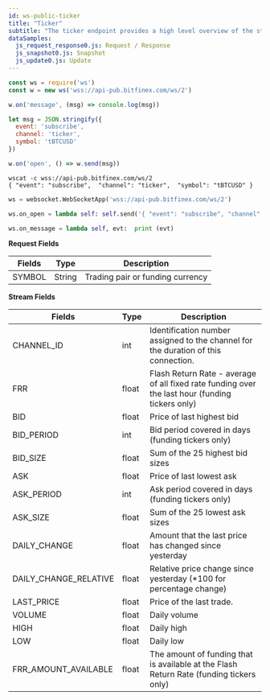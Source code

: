 ```yaml
---
id: ws-public-ticker
title: "Ticker"
subtitle: "The ticker endpoint provides a high level overview of the state of the market for a specified pair. It shows the current best bid and ask, the last traded price, as well as information on the daily volume and price movement over the last day."
dataSamples:
  js_request_response0.js: Request / Response
  js_snapshot0.js: Snapshot
  js_update0.js: Update
---
```

```javascript [1590649447408000-javascript]
const ws = require('ws')
const w = new ws('wss://api-pub.bitfinex.com/ws/2')

w.on('message', (msg) => console.log(msg))

let msg = JSON.stringify({ 
  event: 'subscribe', 
  channel: 'ticker', 
  symbol: 'tBTCUSD' 
})

w.on('open', () => w.send(msg))
```

```shell [1590649447408000-shell]
wscat -c wss://api-pub.bitfinex.com/ws/2
{ "event": "subscribe",  "channel": "ticker",  "symbol": "tBTCUSD" }
```

```python [1590649447408000-python]
ws = websocket.WebSocketApp('wss://api-pub.bitfinex.com/ws/2')

ws.on_open = lambda self: self.send('{ "event": "subscribe", "channel": "ticker", "symbol": "tBTCUSD"}')

ws.on_message = lambda self, evt:  print (evt)
```

**Request Fields**

Fields | Type | Description
--- | --- | ---
SYMBOL | String | Trading pair or funding currency

**Stream Fields**

Fields | Type | Description
--- | --- | ---
CHANNEL_ID | int | Identification number assigned to the channel for the duration of this connection.
FRR  |  float  |  Flash Return Rate - average of all fixed rate funding over the last hour (funding tickers only)
BID  |  float  |  Price of last highest bid
BID_PERIOD  |  int  |  Bid period covered in days (funding tickers only)
BID_SIZE  |  float  |  Sum of the 25 highest bid sizes
ASK  |  float  |  Price of last lowest ask
ASK_PERIOD  |  int  |  Ask period covered in days (funding tickers only)
ASK_SIZE  |  float  |  Sum of the 25 lowest ask sizes
DAILY_CHANGE  |  float  |  Amount that the last price has changed since yesterday
DAILY_CHANGE_RELATIVE  |  float  |  Relative price change since yesterday (*100 for percentage change)
LAST_PRICE  |  float  |  Price of the last trade.
VOLUME  |  float  |  Daily volume
HIGH  |  float  |  Daily high
LOW  |  float  |  Daily low
FRR_AMOUNT_AVAILABLE | float | The amount of funding that is available at the Flash Return Rate (funding tickers only)
